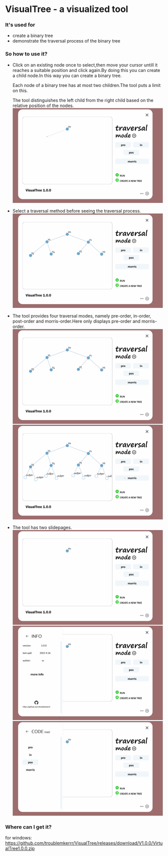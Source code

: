 # VisualTree - a visualized tool

### It's used for

- create a binary tree
- demonstrate the traversal process of the binary tree

### So how to use it?

- Click on an existing node once to select,then move your cursor untill it reaches a suitable position and click again.By doing this you can create a child node.In this way you can create a binary tree.

  Each node of a binary tree has at most two children.The tool puts a limit on this.

  The tool distinguishes the left child from the right child based on the relative position of the nodes.
  ![image](https://github.com/troublemkerrr/VisualTree/blob/master/gif/create.gif)

- Select a traversal method before seeing the traversal process.
  ![image](https://github.com/troublemkerrr/VisualTree/blob/master/gif/notSelected.gif)

- The tool provides four traversal modes, namely pre-order, in-order, post-order and morris-order.Here only displays pre-order and morris-order.
  ![image](https://github.com/troublemkerrr/VisualTree/blob/master/gif/pro.gif)
  ![image](https://github.com/troublemkerrr/VisualTree/blob/master/gif/morris.gif)

- The tool has two slidepages.
  ![image](https://github.com/troublemkerrr/VisualTree/blob/master/gif/slidepage.gif)
  ![image](https://github.com/troublemkerrr/VisualTree/blob/master/gif/info.gif)
  ![image](https://github.com/troublemkerrr/VisualTree/blob/master/gif/code.gif)
   
### Where can I get it?
for windows:
https://github.com/troublemkerrr/VisualTree/releases/download/V1.0.0/VirtualTree1.0.0.zip

